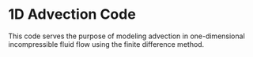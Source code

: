 1D Advection Code
=================

This code serves the purpose of modeling advection in one-dimensional incompressible fluid flow using the finite difference method.
